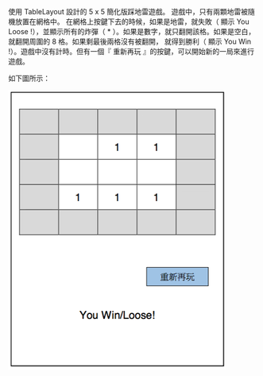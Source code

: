 使用 TableLayout 設計的 5 x 5 簡化版踩地雷遊戲。
遊戲中，只有兩顆地雷被隨機放置在網格中。 在網格上按鍵下去的時候，如果是地雷，就失敗（ 顯示 You Loose !），並顯示所有的炸彈（ * ）。如果是數字，就只翻開該格。如果是空白，就翻開周圍的 8 格。如果剩最後兩格沒有被翻開， 就得到勝利（ 顯示 You Win !）。遊戲中沒有計時。但有一個『 重新再玩 』的按鍵，可以開始新的一局來進行遊戲。

如下圖所示：

![image](https://github.com/veryjimmy/android_lab4/blob/master/example.png)